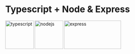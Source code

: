 # Typescript + Node & Express

<a href="https://www.typescriptlang.org">
  <img
    height="90"
    width="90"
    alt="typescript"
    src="https://external-content.duckduckgo.com/iu/?u=https%3A%2F%2Fraw.githubusercontent.com%2Fremojansen%2Flogo.ts%2Fmaster%2Fts.png&f=1&nofb=1"
    align="left"
  />
</a>
<a href="https://nodejs.org/en/">
  <img
    height="90"
    width="90"
    alt="nodejs"
    src="https://d2eip9sf3oo6c2.cloudfront.net/tags/images/000/000/256/full/nodejslogo.png"
    align="left"
  />
</a>
<a href="https://expressjs.com">
  <img
    height="90"
    width="180"
    alt="express"
    src="https://images.g2crowd.com/uploads/product/image/social_landscape/social_landscape_1489710851/express-js.png"
    align="left"
  />
</a>
